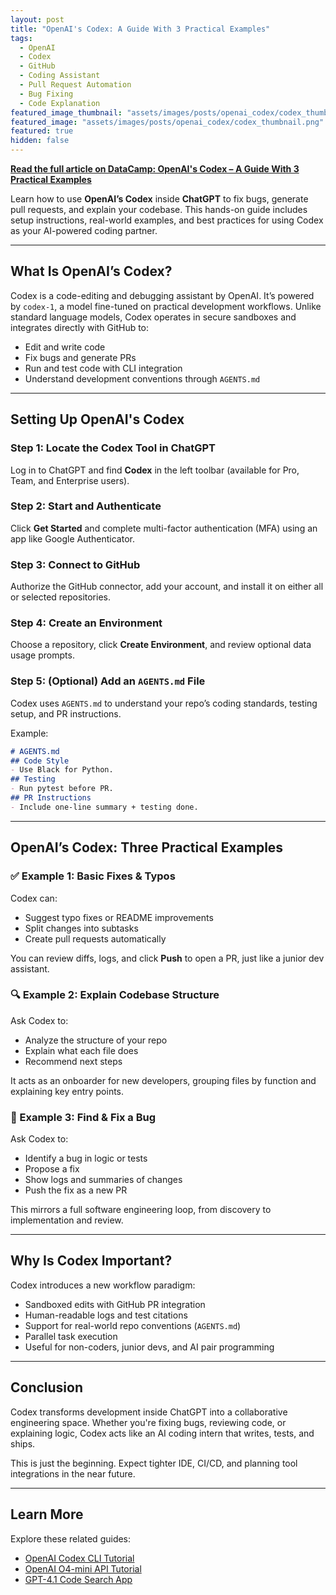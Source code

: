 ```yaml
---
layout: post
title: "OpenAI's Codex: A Guide With 3 Practical Examples"
tags:
  - OpenAI
  - Codex
  - GitHub
  - Coding Assistant
  - Pull Request Automation
  - Bug Fixing
  - Code Explanation
featured_image_thumbnail: "assets/images/posts/openai_codex/codex_thumbnail.png"
featured_image: "assets/images/posts/openai_codex/codex_thumbnail.png"
featured: true
hidden: false
---
```


**[Read the full article on DataCamp: OpenAI's Codex – A Guide With 3 Practical Examples](https://www.datacamp.com/tutorial/openai-codex)**

Learn how to use **OpenAI’s Codex** inside **ChatGPT** to fix bugs, generate pull requests, and explain your codebase. This hands-on guide includes setup instructions, real-world examples, and best practices for using Codex as your AI-powered coding partner.

---

## What Is OpenAI’s Codex?

Codex is a code-editing and debugging assistant by OpenAI. It’s powered by `codex-1`, a model fine-tuned on practical development workflows. Unlike standard language models, Codex operates in secure sandboxes and integrates directly with GitHub to:

- Edit and write code
- Fix bugs and generate PRs
- Run and test code with CLI integration
- Understand development conventions through `AGENTS.md`

---

## Setting Up OpenAI's Codex

### Step 1: Locate the Codex Tool in ChatGPT
Log in to ChatGPT and find **Codex** in the left toolbar (available for Pro, Team, and Enterprise users).

### Step 2: Start and Authenticate
Click **Get Started** and complete multi-factor authentication (MFA) using an app like Google Authenticator.

### Step 3: Connect to GitHub
Authorize the GitHub connector, add your account, and install it on either all or selected repositories.

### Step 4: Create an Environment
Choose a repository, click **Create Environment**, and review optional data usage prompts.

### Step 5: (Optional) Add an `AGENTS.md` File
Codex uses `AGENTS.md` to understand your repo’s coding standards, testing setup, and PR instructions.

Example:
```markdown
# AGENTS.md
## Code Style
- Use Black for Python.
## Testing
- Run pytest before PR.
## PR Instructions
- Include one-line summary + testing done.
```

---

## OpenAI’s Codex: Three Practical Examples

### ✅ Example 1: Basic Fixes & Typos
Codex can:
- Suggest typo fixes or README improvements
- Split changes into subtasks
- Create pull requests automatically

You can review diffs, logs, and click **Push** to open a PR, just like a junior dev assistant.

### 🔍 Example 2: Explain Codebase Structure
Ask Codex to:
- Analyze the structure of your repo
- Explain what each file does
- Recommend next steps

It acts as an onboarder for new developers, grouping files by function and explaining key entry points.

### 🐛 Example 3: Find & Fix a Bug
Ask Codex to:
- Identify a bug in logic or tests
- Propose a fix
- Show logs and summaries of changes
- Push the fix as a new PR

This mirrors a full software engineering loop, from discovery to implementation and review.

---

## Why Is Codex Important?

Codex introduces a new workflow paradigm:
- Sandboxed edits with GitHub PR integration
- Human-readable logs and test citations
- Support for real-world repo conventions (`AGENTS.md`)
- Parallel task execution
- Useful for non-coders, junior devs, and AI pair programming

---

## Conclusion

Codex transforms development inside ChatGPT into a collaborative engineering space. Whether you're fixing bugs, reviewing code, or explaining logic, Codex acts like an AI coding intern that writes, tests, and ships.

This is just the beginning. Expect tighter IDE, CI/CD, and planning tool integrations in the near future.

---

## Learn More

Explore these related guides:

- [OpenAI Codex CLI Tutorial](https://www.datacamp.com/tutorial/openai-codex-cli)
- [OpenAI O4-mini API Tutorial](https://www.datacamp.com/tutorial/o4-mini-api)
- [GPT-4.1 Code Search App](https://www.datacamp.com/tutorial/gpt4-code-search)

